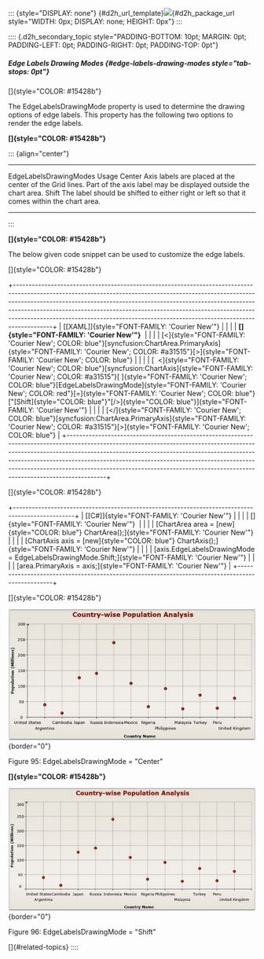 ::: {style="DISPLAY: none"}
[](ms-xhelp:///?Id=d2h_url_template){#d2h_url_template}![](!package_url!){#d2h_package_url style="WIDTH: 0px; DISPLAY: none; HEIGHT: 0px"}
:::

:::: {.d2h_secondary_topic style="PADDING-BOTTOM: 10pt; MARGIN: 0pt; PADDING-LEFT: 0pt; PADDING-RIGHT: 0pt; PADDING-TOP: 0pt"}
##### Edge Labels Drawing Modes {#edge-labels-drawing-modes style="tab-stops: 0pt"}

[]{style="COLOR: #15428b"} 

The EdgeLabelsDrawingMode property is used to determine the drawing options of edge labels. This property has the following two options to render the edge labels.

**[]{style="COLOR: #15428b"}** 

::: {align="center"}
  ------------------------ -------------------------------------------------------------------------------------------------------------------------
  EdgeLabelsDrawingModes   Usage
  Center                   Axis labels are placed at the center of the Grid lines. Part of the axis label may be displayed outside the chart area.
  Shift                    The label should be shifted to either right or left so that it comes within the chart area.
  ------------------------ -------------------------------------------------------------------------------------------------------------------------
:::

**[]{style="COLOR: #15428b"}** 

The below given code snippet can be used to customize the edge labels.

[]{style="COLOR: #15428b"} 

+------------------------------------------------------------------------------------------------------------------------------------------------------------------------------------------------------------------------------------------------------------------------------------------------------------------------------------------------------------------------------------------------------------------+
| [\[XAML\]]{style="FONT-FAMILY: 'Courier New'"}                                                                                                                                                                                                                                                                                                                                                                   |
|                                                                                                                                                                                                                                                                                                                                                                                                                  |
| **[]{style="FONT-FAMILY: 'Courier New'"}**                                                                                                                                                                                                                                                                                                                                                                       |
|                                                                                                                                                                                                                                                                                                                                                                                                                  |
| [\<]{style="FONT-FAMILY: 'Courier New'; COLOR: blue"}[syncfusion:ChartArea.PrimaryAxis]{style="FONT-FAMILY: 'Courier New'; COLOR: #a31515"}[\>]{style="FONT-FAMILY: 'Courier New'; COLOR: blue"}                                                                                                                                                                                                                 |
|                                                                                                                                                                                                                                                                                                                                                                                                                  |
| [  \<]{style="FONT-FAMILY: 'Courier New'; COLOR: blue"}[syncfusion:ChartAxis]{style="FONT-FAMILY: 'Courier New'; COLOR: #a31515"}[ ]{style="FONT-FAMILY: 'Courier New'; COLOR: blue"}[EdgeLabelsDrawingMode]{style="FONT-FAMILY: 'Courier New'; COLOR: red"}[=]{style="FONT-FAMILY: 'Courier New'; COLOR: blue"}[\"[Shift]{style="COLOR: blue"}\"[/\>]{style="COLOR: blue"}]{style="FONT-FAMILY: 'Courier New'"} |
|                                                                                                                                                                                                                                                                                                                                                                                                                  |
| [\</]{style="FONT-FAMILY: 'Courier New'; COLOR: blue"}[syncfusion:ChartArea.PrimaryAxis]{style="FONT-FAMILY: 'Courier New'; COLOR: #a31515"}[\>]{style="FONT-FAMILY: 'Courier New'; COLOR: blue"}                                                                                                                                                                                                                |
+------------------------------------------------------------------------------------------------------------------------------------------------------------------------------------------------------------------------------------------------------------------------------------------------------------------------------------------------------------------------------------------------------------------+

[]{style="COLOR: #15428b"} 

+-------------------------------------------------------------------------------------------------+
| [\[C#\]]{style="FONT-FAMILY: 'Courier New'"}                                                    |
|                                                                                                 |
| []{style="FONT-FAMILY: 'Courier New'"}                                                          |
|                                                                                                 |
| [ChartArea area = [new]{style="COLOR: blue"} ChartArea();]{style="FONT-FAMILY: 'Courier New'"}  |
|                                                                                                 |
| [ChartAxis axis = [new]{style="COLOR: blue"} ChartAxis();]{style="FONT-FAMILY: 'Courier New'"}  |
|                                                                                                 |
| [axis.EdgeLabelsDrawingMode = EdgeLabelsDrawingMode.Shift;]{style="FONT-FAMILY: 'Courier New'"} |
|                                                                                                 |
| [area.PrimaryAxis = axis;]{style="FONT-FAMILY: 'Courier New'"}                                  |
+-------------------------------------------------------------------------------------------------+

[]{style="COLOR: #15428b"} 

![](ImagesExt/image59_102.png){border="0"}

Figure 95: EdgeLabelsDrawingMode = \"Center\"

**[]{style="COLOR: #15428b"}** 

![](ImagesExt/image59_103.png){border="0"}

Figure 96: EdgeLabelsDrawingMode = \"Shift\"

[]{#related-topics}
::::
